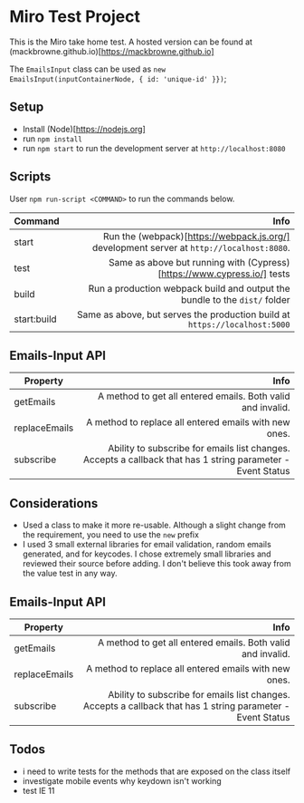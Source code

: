 # Miro Test Project

This is the Miro take home test. A hosted version can be found at (mackbrowne.github.io)[https://mackbrowne.github.io]

The `EmailsInput` class can be used as `new EmailsInput(inputContainerNode, { id: 'unique-id' }})`;

## Setup

- Install (Node)[https://nodejs.org]
- run `npm install`
- run `npm start` to run the development server at `http://localhost:8080`

## Scripts

User `npm run-script <COMMAND>` to run the commands below.

| Command     |                                                                                      Info |
| ----------- | ----------------------------------------------------------------------------------------: |
| start       | Run the (webpack)[https://webpack.js.org/] development server at `http://localhost:8080`. |
| test        |                   Same as above but running with (Cypress)[https://www.cypress.io/] tests |
| build       |                Run a production webpack build and output the bundle to the `dist/` folder |
| start:build |                Same as above, but serves the production build at `https://localhost:5000` |

## Emails-Input API

| Property      |                                                                                                        Info |
| ------------- | ----------------------------------------------------------------------------------------------------------: |
| getEmails     |                                                 A method to get all entered emails. Both valid and invalid. |
| replaceEmails |                                                       A method to replace all entered emails with new ones. |
| subscribe     | Ability to subscribe for emails list changes. Accepts a callback that has 1 string parameter - Event Status |

## Considerations

- Used a class to make it more re-usable. Although a slight change from the requirement, you need to use the `new` prefix
- I used 3 small external libraries for email validation, random emails generated, and for keycodes. I chose extremely small libraries and reviewed their source before adding. I don't believe this took away from the value test in any way.

## Emails-Input API

| Property      |                                                                                                        Info |
| ------------- | ----------------------------------------------------------------------------------------------------------: |
| getEmails     |                                                 A method to get all entered emails. Both valid and invalid. |
| replaceEmails |                                                       A method to replace all entered emails with new ones. |
| subscribe     | Ability to subscribe for emails list changes. Accepts a callback that has 1 string parameter - Event Status |

## Todos

- i need to write tests for the methods that are exposed on the class itself
- investigate mobile events why keydown isn't working
- test IE 11
